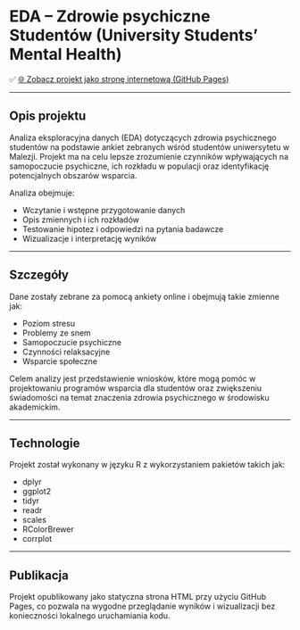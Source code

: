 # EDA – Zdrowie psychiczne Studentów (University Students’ Mental Health)

✅ [🌐 Zobacz projekt jako stronę internetową (GitHub Pages)](https://aleksandrak671.github.io/EDA-Zdrowie-psychiczne-Student-w-University-Students-Mental-Health-/)

---

## Opis projektu

Analiza eksploracyjna danych (EDA) dotyczących zdrowia psychicznego studentów na podstawie ankiet zebranych wśród studentów uniwersytetu w Malezji. Projekt ma na celu lepsze zrozumienie czynników wpływających na samopoczucie psychiczne, ich rozkładu w populacji oraz identyfikację potencjalnych obszarów wsparcia.

Analiza obejmuje:
- Wczytanie i wstępne przygotowanie danych
- Opis zmiennych i ich rozkładów
- Testowanie hipotez i odpowiedzi na pytania badawcze
- Wizualizacje i interpretację wyników

---

## Szczegóły

Dane zostały zebrane za pomocą ankiety online i obejmują takie zmienne jak:
- Poziom stresu
- Problemy ze snem
- Samopoczucie psychiczne
- Czynności relaksacyjne
- Wsparcie społeczne

Celem analizy jest przedstawienie wniosków, które mogą pomóc w projektowaniu programów wsparcia dla studentów oraz zwiększeniu świadomości na temat znaczenia zdrowia psychicznego w środowisku akademickim.

---

## Technologie

Projekt został wykonany w języku R z wykorzystaniem pakietów takich jak:
- dplyr
- ggplot2
- tidyr
- readr
- scales
- RColorBrewer
- corrplot

---

## Publikacja

Projekt opublikowany jako statyczna strona HTML przy użyciu GitHub Pages, co pozwala na wygodne przeglądanie wyników i wizualizacji bez konieczności lokalnego uruchamiania kodu.

